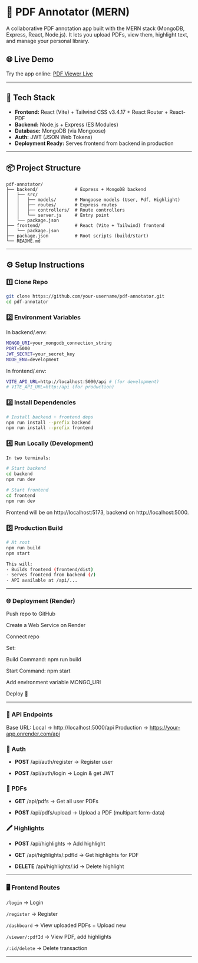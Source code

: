 # 📑 PDF Annotator (MERN)

A collaborative PDF annotation app built with the MERN stack (MongoDB, Express, React, Node.js).
It lets you upload PDFs, view them, highlight text, and manage your personal library.

## 🌐 Live Demo

Try the app online: [PDF Viewer Live](https://pdf-viewer-x206.onrender.com)  

---

## 🚀 Tech Stack

- **Frontend:** React (Vite) + Tailwind CSS v3.4.17 + React Router + React-PDF
- **Backend:** Node.js + Express (ES Modules)
- **Database:** MongoDB (via Mongoose)
- **Auth:** JWT (JSON Web Tokens)
- **Deployment Ready:** Serves frontend from backend in production

---

## 📦 Project Structure
```
pdf-annotator/
├── backend/              # Express + MongoDB backend
│   ├── src/
│   │   ├── models/       # Mongoose models (User, Pdf, Highlight)
│   │   ├── routes/       # Express routes
│   │   ├── controllers/  # Route controllers
│   │   └── server.js     # Entry point
│   └── package.json
├── frontend/             # React (Vite + Tailwind) frontend
│   └── package.json
├── package.json          # Root scripts (build/start)
└── README.md

```
---

## ⚙️ Setup Instructions

### 1️⃣ Clone Repo
```bash
git clone https://github.com/your-username/pdf-annotator.git
cd pdf-annotator
```
### 2️⃣ Environment Variables
In backend/.env:
```bash
MONGO_URI=your_mongodb_connection_string
PORT=5000
JWT_SECRET=your_secret_key
NODE_ENV=development
```

In frontend/.env:
```bash
VITE_API_URL=http://localhost:5000/api # (for development)
# VITE_API_URL=http:/api (for production)
```

### 3️⃣ Install Dependencies
```bash
# Install backend + frontend deps
npm run install --prefix backend
npm run install --prefix frontend
```

### 4️⃣ Run Locally (Development)
```bash
In two terminals:

# Start backend
cd backend
npm run dev

# Start frontend
cd frontend
npm run dev
```
Frontend will be on http://localhost:5173, backend on http://localhost:5000.

### 5️⃣ Production Build
```bash
# At root
npm run build
npm start

This will:
- Builds frontend (frontend/dist)
- Serves frontend from backend (/)
- API available at /api/...
```
---
### 🌐 Deployment (Render)

Push repo to GitHub

Create a Web Service on Render

Connect repo

Set:

Build Command: npm run build

Start Command: npm start

Add environment variable MONGO_URI

Deploy 🚀

---

### 📖 API Endpoints

Base URL:
Local → http://localhost:5000/api
Production → https://your-app.onrender.com/api

### 🔑 Auth

- **POST** /api/auth/register → Register user

- **POST** /api/auth/login → Login & get JWT

### 📂 PDFs

- **GET** /api/pdfs → Get all user PDFs

- **POST** /api/pdfs/upload → Upload a PDF (multipart form-data)

### 🖍️ Highlights

- **POST** /api/highlights → Add highlight

- **GET** /api/highlights/:pdfId → Get highlights for PDF

- **DELETE** /api/highlights/:id → Delete highlight

---

### 🖥️ Frontend Routes

```/login``` → Login

```/register``` → Register

```/dashboard``` → View uploaded PDFs + Upload new

```/viewer/:pdfId``` → View PDF, add highlights

```/:id/delete``` → Delete transaction

---
